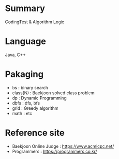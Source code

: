 # Summary
CodingTest & Algorithm Logic

# Language
Java, C++

# Pakaging
- bs : binary search
- class(N) : Baekjoon solved class problem
- dp : Dynamic Programming
- dbfs : dfs, bfs
- grid : Greedy algorithm
- math : etc

# Reference site
- Baekjoon Online Judge : https://www.acmicpc.net/
- Programmers : https://programmers.co.kr/
